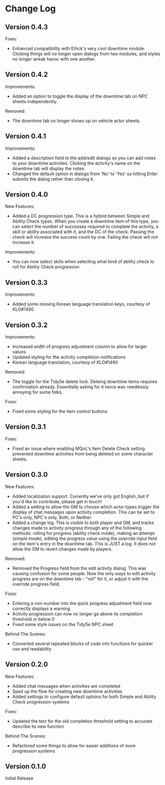 # Change Log

## Version 0.4.3
Fixes:
- Enhanced compatibility with Ethck's very cool downtime module. Clicking things will no longer open dialogs from two modules, and styles no longer wreak havoc with one another.

## Version 0.4.2
Improvements:
- Added an option to toggle the display of the downtime tab on NPC sheets independently.

Removed:
- The downtime tab no longer shows up on vehicle actor sheets.

## Version 0.4.1
Improvements:
- Added a description field to the add/edit dialogs so you can add notes to your downtime activities. Clicking the activity's name on the downtime tab will display the notes.
- Changed the default option in dialogs from 'No' to 'Yes' so hitting Enter submits the dialog rather than closing it.

## Version 0.4.0
New Features:
- Added a DC progression type. This is a hybrid between Simple and Ability Check types. When you create a downtime item of this type, you can select the number of successes required to complete the activity, a skill or ability associated with it, and the DC of the check. Passing the check will increase the success count by one. Failing the check will not increase it.

Improvements:
- You can now select skills when selecting what kind of ability check to roll for Ability Check progression

## Version 0.3.3
Improvements:
- Added some missing Korean language translation keys, courtesy of KLO#1490

## Version 0.3.2
Improvements:
- Increased width of progress adjustment column to allow for larger values
- Updated styling for the activity completion notifications
- Korean language translation, courtesy of KLO#1490

Removed:
- The toggle for the Tidy5e delete lock. Deleing downtime items requires confirmation already. Essentially asking for it twice was needlessly annoying for some folks.

Fixes:
- Fixed some styling for the item control buttons

## Version 0.3.1
Fixes:
- Fixed an issue where enabling MQoL's Item Delete Check setting prevented downtime activities from being deleted on some character sheets.

## Version 0.3.0
New Features:
- Added localization support. Currently we've only got English, but if you'd like to contribute, please get in touch!
- Added a setting to allow the GM to choose which actor types trigger the display of chat messages upon activity completion. This can be set to PC's only, NPC's only, Both, or Neither.
- Added a change log. This is visible to both player and GM, and tracks changes made to activity progress through any of the following methods: rolling for progress (ability check mode), making an attempt (simple mode), editing the progress value using the override input field on the item's entry in the downtime tab. This is JUST a log. It does not allow the GM to revert changes made by players.

Removed:
- Removed the Progress field from the edit activity dialog. This was causing confusion for some people. Now the only ways to edit activity progress are on the downtime tab - "roll" for it, or adjust it with the override progress field.

Fixes:
- Entering a non-number into the quick progress adjustment field now correctly displays a warning
- Activity progression can now no longer go above its completion threshold or below 0
- Fixed some style issues on the Tidy5e NPC sheet

Behind The Scenes:
- Converted several repeated blocks of code into functions for quicker use and readability

## Version 0.2.0
New Features:
- Added chat messages when activities are completed
- Sped up the flow for creating new downtime activities
- Added settings to configure default options for both Simple and Ability Check progression systems

Fixes:
- Updated the text for the old completion threshold setting to accurate describe its new function

Behind The Scenes:
- Refactored some things to allow for easier additions of more progression systems

## Version 0.1.0
Initial Release
